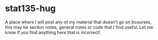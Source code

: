 # stat135-hug

A place where I will post any of my material that doesn't go on bcourses, this may be section notes, general notes or code that I find useful. Let me know if you find anything here that is incorrect!
